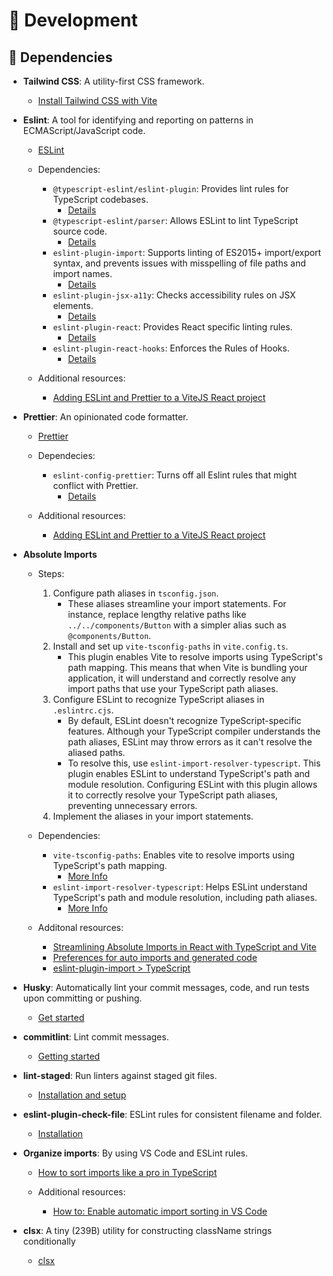 # 🐛 Development

## 🚩 Dependencies

- **Tailwind CSS**: A utility-first CSS framework.
  - [Install Tailwind CSS with Vite](https://tailwindcss.com/docs/guides/vite)

- **Eslint**: A tool for identifying and reporting on patterns in ECMAScript/JavaScript code.
  - [ESLint](https://www.npmjs.com/package/eslint)
  - Dependencies:
    - `@typescript-eslint/eslint-plugin`: Provides lint rules for TypeScript codebases.
      - [Details](https://www.npmjs.com/package/@typescript-eslint/eslint-plugin)
    - `@typescript-eslint/parser`: Allows ESLint to lint TypeScript source code.
      - [Details](https://www.npmjs.com/package/@typescript-eslint/parser)
    - `eslint-plugin-import`: Supports linting of ES2015+ import/export syntax, and prevents issues with misspelling of file paths and import names.
      - [Details](https://www.npmjs.com/package/eslint-plugin-import)
    - `eslint-plugin-jsx-a11y`: Checks accessibility rules on JSX elements.
      - [Details](https://www.npmjs.com/package/eslint-plugin-jsx-a11y)
    - `eslint-plugin-react`: Provides React specific linting rules.
      - [Details](https://www.npmjs.com/package/eslint-plugin-react)
    - `eslint-plugin-react-hooks`: Enforces the Rules of Hooks.
      - [Details](https://www.npmjs.com/package/eslint-plugin-react-hooks)

  - Additional resources:
    - [Adding ESLint and Prettier to a ViteJS React project](https://dev.to/marcosdiasdev/adding-eslint-and-prettier-to-a-vitejs-react-project-2kkj?signin=true)

- **Prettier**: An opinionated code formatter.
  - [Prettier](https://www.npmjs.com/package/prettier)
  - Dependecies:
    - `eslint-config-prettier`: Turns off all Eslint rules that might conflict with Prettier.
      - [Details](https://github.com/prettier/eslint-config-prettier)

  - Additional resources:
    - [Adding ESLint and Prettier to a ViteJS React project](https://dev.to/marcosdiasdev/adding-eslint-and-prettier-to-a-vitejs-react-project-2kkj?signin=true)

- **Absolute Imports**
  - Steps:
    1. Configure path aliases in `tsconfig.json`.
        - These aliases streamline your import statements. For instance, replace lengthy relative paths like `../../components/Button` with a simpler alias such as `@components/Button`.
    2. Install and set up `vite-tsconfig-paths` in `vite.config.ts`.
        - This plugin enables Vite to resolve imports using TypeScript's path mapping. This means that when Vite is bundling your application, it will understand and correctly resolve any import paths that use your TypeScript path aliases.
    3. Configure ESLint to recognize TypeScript aliases in `.eslintrc.cjs`.
        - By default, ESLint doesn't recognize TypeScript-specific features. Although your TypeScript compiler understands the path aliases, ESLint may throw errors as it can't resolve the aliased paths.
        - To resolve this, use `eslint-import-resolver-typescript`. This plugin enables ESLint to understand TypeScript's path and module resolution. Configuring ESLint with this plugin allows it to correctly resolve your TypeScript path aliases, preventing unnecessary errors.
    4. Implement the aliases in your import statements.

  - Dependencies:
    - `vite-tsconfig-paths`: Enables vite to resolve imports using TypeScript's path mapping.
      - [More Info](https://www.npmjs.com/package/vite-tsconfig-paths?activeTab=readme)
    - `eslint-import-resolver-typescript`: Helps ESLint understand TypeScript's path and module resolution, including path aliases.
      - [More Info](https://www.npmjs.com/package/eslint-import-resolver-typescript)

  - Additonal resources:
    - [Streamlining Absolute Imports in React with TypeScript and Vite](https://dev.to/mizanrifat/streamlining-absolute-imports-in-react-with-typescript-and-vite-2bpp)
    - [Preferences for auto imports and generated code](https://stackoverflow.com/questions/47330773/is-it-possible-to-configure-vs-code-such-way-that-import-will-use-absolute-path)
    - [eslint-plugin-import > TypeScript](https://www.npmjs.com/package/eslint-plugin-import#typescript)

- **Husky**: Automatically lint your commit messages, code, and run tests upon committing or pushing.
  - [Get started](https://typicode.github.io/husky/get-started.html)

- **commitlint**: Lint commit messages.
  - [Getting started](https://commitlint.js.org/guides/getting-started.html#getting-started)

- **lint-staged**: Run linters against staged git files.
  - [Installation and setup](https://github.com/lint-staged/lint-staged?tab=readme-ov-file#installation-and-setup)

- **eslint-plugin-check-file**: ESLint rules for consistent filename and folder.
  - [Installation](https://www.npmjs.com/package/eslint-plugin-check-file)

- **Organize imports**: By using VS Code and ESLint rules.
  - [How to sort imports like a pro in TypeScript](https://medium.com/weekly-webtips/how-to-sort-imports-like-a-pro-in-typescript-4ee8afd7258a)

  - Additional resources:
    - [How to: Enable automatic import sorting in VS Code](https://dev.to/shanesc/how-to-sort-and-cleanup-imports-on-save-in-vs-code-52p1)

- **clsx**: A tiny (239B) utility for constructing className strings conditionally
  - [clsx](https://www.npmjs.com/package/clsx)
